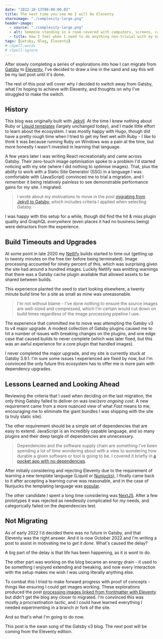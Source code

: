 ```yaml
---
date: "2022-10-13T00:00:00.0Z"
title: The next time you see me I will be Eleventy
shareimage: "./complexity-large.png"
header-image:
  - source: "./complexity-large.png"
  - alt: Someone standing in a room covered with computers, screens, cables, and gadgets
  - title: How I feel when I need to do anything non-trivial with my Gatsby blog
tags: [Gatsby, Blog, Eleventy]
# cSpell:words
# cSpell:ignore
---
```


After slowly completing a series of explorations into how I can migrate from [Gatsby] to [Eleventy], I've decided to draw a line in the sand and say this will be my last post until it's done.

The rest of this post will cover why I decided to switch away from Gatsby, what I'm hoping to achieve with Eleventy, and thoughts on why I've struggled to make the switch.

## History

This blog was originally built with [Jekyll]. At the time I knew nothing about Ruby or [Liquid templates] (largely unchanged today), and I made little effort to learn about the ecosystem. I was mostly happy with Hugo, though did have a pretty rough time when I tried to get my feet wet with Ruby - I like to think it was because running Ruby on Windows was a pain at the time, but more honestly I wasn't invested in learning that language.

A few years later I was writing React recreationally and came across Gatsby. Their zero-touch image optimisation spoke to a problem I'd started noticing with my site (where I did nothing to optimise images). That, plus the ability to work with a Static Site Generator (SSG) in a language I was comfortable with (JavaScript) convinced me to trial a migration, and I remember it being relatively painless to see demonstrable performance gains for my site. I migrated.

> I wrote about my motivations to move in the post [migrating from Jekyll to Gatsby], which includes criteria I applied when selecting Gatsby.

I was happy with this setup for a while, though did find the hit & miss plugin quality and GraphQL _everywhere_ (even places it had no business being) were detractors from the experience.

## Build Timeouts and Upgrades

At some point in late 2020 my [Netlify] builds started to time out (getting up to twenty minutes on the free tier before being terminated). Image processing accounted for ninety percent of this, which was surprising given the site had around a hundred images. Luckily Netlify was emitting warnings that there was a Gatsby cache plugin available that allowed assets to be shared between builds.

This experience planted the seed to start looking elsewhere, a twenty minute build time for a site as small as mine was unreasonable.

> I'm not without blame - I've done nothing to ensure the source images are well-sized and compressed, which I'm certain would cut down on build times regardless of the image processing pipeline I use.

The experience that committed me to move was attempting the Gatsby v3 to v4 major upgrade. A modest collection of Gatsby plugins caused me to hit a number of issues with breaking changes on the plugins, and one edge case that caused builds to never complete (which was later fixed, but this was an awful experience for a core plugin that handled images).

I never completed the major upgrade, and my site is currently stuck at Gatsby 3.9.1. I'm sure some issues I experienced are fixed by now, but I'm convinced the only future this ecosystem has to offer me is more pain with dependency upgrades.

## Lessons Learned and Looking Ahead

Reviewing the criteria that I used when deciding on the last migration, the only thing Gatsby failed to deliver on was _low/zero ongoing cost_. A new requirement came from a more nuanced view of what _Fast_ means to me, encouraging me to eliminate the giant bundles I was shipping with the site (a truly static site).

The other requirement should be a simple set of dependencies that are easy to extend. JavaScript is an incredibly capable language, and so many plugins and their deep tangle of dependencies are unnecessary.

> Dependencies and the software supply chain are something I've been spending a lot of time wondering about with a view to wondering how durable a given software or tool is going to be. I covered it briefly in [a pocket app with no dependencies].

After initially considering and rejecting Eleventy due to the requirement of learning a new template language (Liquid or [Nunjucks]), I finally came back to it after accepting a learning curve was reasonable, and in the case of Nunjucks the templating language was [popular][nunjucks vs liquid npm].

The other candidate I spent a long time considering was [NextJS]. After a few prototypes it was rejected as needlessly complicated for my needs, and categorically failed on the dependencies test.

## Not Migrating

As of early 2022 I'd decided there was no future in Gatsby, and that Eleventy was the right answer. And it is now October 2022 and I'm writing a post to assist in motivating me to _get it done_. What's caused the delay?

A big part of the delay is that life has been happening, as it is wont to do.

The other part was working on the blog became an energy drain - it used to be something I enjoyed extending and tweaking, and now every interaction with the setup makes me wish I was using literally anything else.

To combat this I tried to make forward progress with proof of concepts - things like ensuring I could get images working. These explorations produced the post [processing images linked from frontmatter with Eleventy] but didn't get the blog any closer to migrated. I'm convinced this was mostly a procrastination tactic, and I could have learned everything I needed experimenting in a branch or fork of the site.

And so that's what I'm going to do now.

This post is the swan song of the Gatsby v3 blog. The next post will be coming from the Eleventy edition.

[gatsby]: https://www.gatsbyjs.com/
[eleventy]: https://www.11ty.dev/
[jekyll]: https://jekyllrb.com/
[liquid templates]: https://shopify.github.io/liquid/
[netlify]: https://www.netlify.com/
[migrating from jekyll to gatsby]: https://tjaddison.com/blog/2019/09/migrating-from-jekyll-to-gatsby/
[a pocket app with no dependencies]: https://tjaddison.com/blog/2022/03/writing-a-simple-pocket-app-in-nodejs-with-no-dependencies/
[nunjucks]: https://mozilla.github.io/nunjucks/templating.html
[nunjucks vs liquid npm]: https://npmtrends.com/liquidjs-vs-nunjucks
[nextjs]: https://nextjs.org
[processing images linked from frontmatter with eleventy]: https://tjaddison.com/blog/2022/08/processing-images-linked-from-frontmatter-with-eleventy-img-to-use-in-meta-tags/
